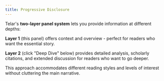 ```yaml
---
title: Progressive Disclosure
---
```


Telar's **two-layer panel system** lets you provide information at different depths:

**Layer 1** (this panel) offers context and overview - perfect for readers who want the essential story.

**Layer 2** (click "Deep Dive" below) provides detailed analysis, scholarly citations, and extended discussion for readers who want to go deeper.

This approach accommodates different reading styles and levels of interest without cluttering the main narrative.
